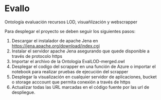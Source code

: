 # Evallo
Ontología evaluación recursos LOD, visuañlización y webscrapper

Para desplegar el proyecto se deben seguir los siguientes pasos:
1. Descargar el instalador de apache Jena en https://jena.apache.org/download/index.cgi
2. Instalar el servidor apache Jena asegurando que quede disponible a través de protocolo https
3. Importar el archivo de la Ontologia EvalLOD-merged.owl
4. Desplegar el codigo del scrapper en una función de Azure o importar el notebook para realizar pruebas de ejecución del scrapper
5. Desplegar la visualización en cualquier servidor de aplicaciones, bucket o storage acccount que permita conexión a través de https
6. Actualizar todas las URL marcadas en el código fuente por las url de despliegue.
